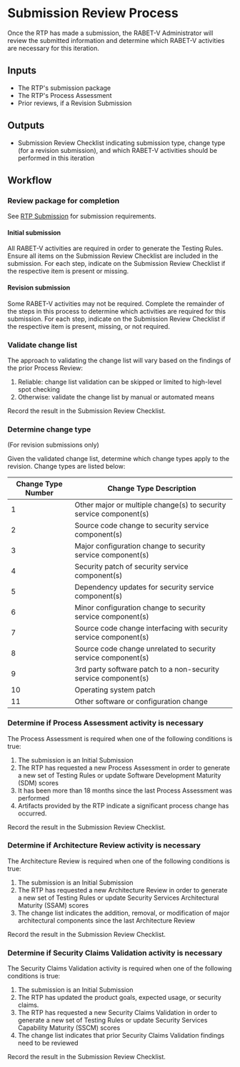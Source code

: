 # Submission Review Process

Once the RTP has made a submission, the RABET-V Administrator will review the submitted information and determine which RABET-V activities are necessary for this iteration.

## Inputs

  - The RTP's submission package
  - The RTP's Process Assessment
  - Prior reviews, if a Revision Submission

## Outputs

  - Submission Review Checklist indicating submission type, change type (for a revision submission), and which RABET-V activities should be performed in this iteration

## Workflow

### Review package for completion

See [RTP Submission](/Activities/RTP_Submission.md) for submission requirements.

#### Initial submission

All RABET-V activities are required in order to generate the Testing Rules. Ensure all items on the Submission Review Checklist are included in the submission. For each step, indicate on the Submission Review Checklist if the respective item is present or missing.

#### Revision submission

Some RABET-V activities may not be required. Complete the remainder of the steps in this process to determine which activities are required for this submission. For each step, indicate on the Submission Review Checklist if the respective item is present, missing, or not required.

### Validate change list

The approach to validating the change list will vary based on the findings of the prior Process Review:

1.  Reliable: change list validation can be skipped or limited to high-level spot checking
1.  Otherwise: validate the change list by manual or automated means

Record the result in the Submission Review Checklist.

### Determine change type

(For revision submissions only)

Given the validated change list, determine which change types apply to the revision. Change types are listed below:

| Change Type Number | Change Type Description                                            |
|--------------------|--------------------------------------------------------------------|
| 1                  | Other major or multiple change(s) to security service component(s) |
| 2                  | Source code change to security service component(s)                |
| 3                  | Major configuration change to security service component(s)        |
| 4                  | Security patch of security service component(s)                    |
| 5                  | Dependency updates for security service component(s)               |
| 6                  | Minor configuration change to security service component(s)        |
| 7                  | Source code change interfacing with security service component(s)  |
| 8                  | Source code change unrelated to security service component(s)      |
| 9                  | 3rd party software patch to a non-security service component(s)    |
| 10                 | Operating system patch                                             |
| 11                 | Other software or configuration change                             |

### Determine if Process Assessment activity is necessary

The Process Assessment is required when one of the following conditions is true:

1.  The submission is an Initial Submission
1.  The RTP has requested a new Process Assessment in order to generate a new set of Testing Rules or update Software Development Maturity (SDM) scores
1.  It has been more than 18 months since the last Process Assessment was performed
1.  Artifacts provided by the RTP indicate a significant process change has occurred.

Record the result in the Submission Review Checklist.

### Determine if Architecture Review activity is necessary

The Architecture Review is required when one of the following conditions is true:

1.  The submission is an Initial Submission
1.  The RTP has requested a new Architecture Review in order to generate a new set of Testing Rules or update Security Services Architectural Maturity (SSAM) scores
1.  The change list indicates the addition, removal, or modification of major architectural components since the last Architecture Review

Record the result in the Submission Review Checklist.

### Determine if Security Claims Validation activity is necessary

The Security Claims Validation activity is required when one of the following conditions is true:

1.  The submission is an Initial Submission
1.  The RTP has updated the product goals, expected usage, or security claims.
1.  The RTP has requested a new Security Claims Validation in order to generate a new set of Testing Rules or update Security Services Capability Maturity (SSCM) scores
1.  The change list indicates that prior Security Claims Validation findings need to be reviewed

Record the result in the Submission Review Checklist.
